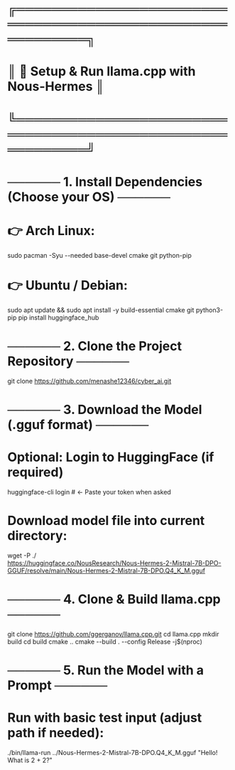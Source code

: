# ╔══════════════════════════════════════════════════════════╗
# ║       🚀 Setup & Run llama.cpp with Nous-Hermes          ║
# ╚══════════════════════════════════════════════════════════╝

# ────── 1. Install Dependencies (Choose your OS) ──────

# 👉 Arch Linux:
sudo pacman -Syu --needed base-devel cmake git python-pip

# 👉 Ubuntu / Debian:
sudo apt update && sudo apt install -y build-essential cmake git python3-pip
pip install huggingface_hub


# ────── 2. Clone the Project Repository ──────

git clone https://github.com/menashe12346/cyber_ai.git


# ────── 3. Download the Model (.gguf format) ──────

# Optional: Login to HuggingFace (if required)
huggingface-cli login  # ← Paste your token when asked

# Download model file into current directory:
wget -P ./ \
https://huggingface.co/NousResearch/Nous-Hermes-2-Mistral-7B-DPO-GGUF/resolve/main/Nous-Hermes-2-Mistral-7B-DPO.Q4_K_M.gguf


# ────── 4. Clone & Build llama.cpp ──────

git clone https://github.com/ggerganov/llama.cpp.git
cd llama.cpp
mkdir build
cd build
cmake ..
cmake --build . --config Release -j$(nproc)


# ────── 5. Run the Model with a Prompt ──────

# Run with basic test input (adjust path if needed):
./bin/llama-run ../Nous-Hermes-2-Mistral-7B-DPO.Q4_K_M.gguf "Hello! What is 2 + 2?"
